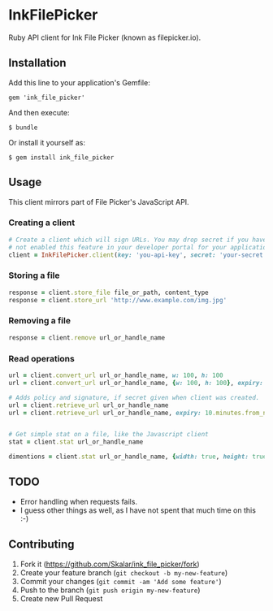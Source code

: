 # InkFilePicker

Ruby API client for Ink File Picker (known as filepicker.io).



## Installation

Add this line to your application's Gemfile:

    gem 'ink_file_picker'

And then execute:

    $ bundle

Or install it yourself as:

    $ gem install ink_file_picker



## Usage

This client mirrors part of File Picker's JavaScript API.



### Creating a client

```ruby
# Create a client which will sign URLs. You may drop secret if you have
# not enabled this feature in your developer portal for your application.
client = InkFilePicker.client(key: 'you-api-key', secret: 'your-secret')
```

### Storing a file
```ruby
response = client.store_file file_or_path, content_type
response = client.store_url 'http://www.example.com/img.jpg'
```

### Removing a file
```ruby
response = client.remove url_or_handle_name
```

### Read operations
```ruby
url = client.convert_url url_or_handle_name, w: 100, h: 100
url = client.convert_url url_or_handle_name, {w: 100, h: 100}, expiry: 10.minutes.from_now.to_i

# Adds policy and signature, if secret given when client was created.
url = client.retrieve_url url_or_handle_name
url = client.retrieve_url url_or_handle_name, expiry: 10.minutes.from_now.to_i


# Get simple stat on a file, like the Javascript client
stat = client.stat url_or_handle_name

dimentions = client.stat url_or_handle_name, {width: true, height: true}
```



## TODO

* Error handling when requests fails.
* I guess other things as well, as I have not spent that much time on this :-)


## Contributing

1. Fork it (https://github.com/Skalar/ink_file_picker/fork)
2. Create your feature branch (`git checkout -b my-new-feature`)
3. Commit your changes (`git commit -am 'Add some feature'`)
4. Push to the branch (`git push origin my-new-feature`)
5. Create new Pull Request
